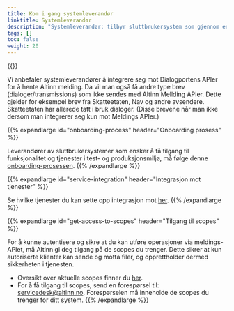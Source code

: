 ```yaml
---
title: Kom i gang systemleverandør
linktitle: Systemleverandør
description: "Systemleverandør: tilbyr sluttbrukersystem som gjennom en maskin-til-maskin-integrasjon som (blant annet) kan motta motta Altinn Melding."
tags: []
toc: false
weight: 20
---
```


{{<children />}}

Vi anbefaler systemleverandører å integrere seg mot Dialogportens APIer for å hente Altinn melding. Da vil man også få andre type brev (dialoger/transmissions) som ikke sendes med Altinn Mellding APIer. Dette gjelder for eksempel brev fra Skatteetaten, Nav og andre avsendere. Skatteetaten har allerede tatt i bruk dialoger. (Disse brevene når man ikke dersom man integrerer seg kun mot Meldings APIer.) 


{{% expandlarge id="onboarding-process" header="Onboarding prosess" %}}

Leverandører av sluttbrukersystemer som ønsker å få tilgang til funksjonalitet og tjenester i test- og produksjonsmiljø, må følge denne [onboarding-prosessen](https://samarbeid.digdir.no/altinn/kom-i-gang/2868).
{{% /expandlarge %}}


{{% expandlarge id="service-integration" header="Integrasjon mot tjenester" %}}

Se hvilke tjenester du kan sette opp integrasjon mot [her](https://samarbeid.digdir.no/altinn/integrasjon-mot-tjenester/2412).
{{% /expandlarge %}}


{{% expandlarge id="get-access-to-scopes" header="Tilgang til scopes" %}}

For å kunne autentisere og sikre at du kan utføre operasjoner via meldings-APIet, må Altinn gi deg tilgang på de scopes du trenger. Dette sikrer at kun autoriserte klienter kan sende og motta filer, og opprettholder dermed sikkerheten i tjenesten. 
- Oversikt over aktuelle scopes finner du [her](https://samarbeid.digdir.no/altinn/scopeoversikt-produkt-og-funksjonsomrade/3017).
- For å få tilgang til scopes, send en forespørsel til: [servicedesk@altinn.no](mailto:servicedesk@altinn.no). Forespørselen må inneholde de scopes du trenger for ditt system.
{{% /expandlarge %}}
